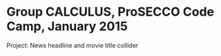 # Group CALCULUS, ProSECCO Code Camp, January 2015

Project: News headline and movie title collider



